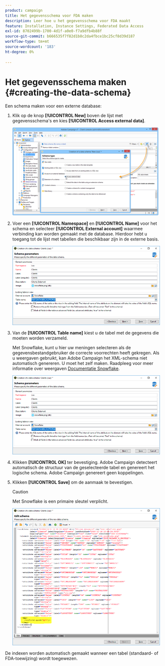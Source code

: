 ```yaml
---
product: campaign
title: Het gegevensschema voor FDA maken
description: Leer hoe u het gegevensschema voor FDA maakt
feature: Installation, Instance Settings, Federated Data Access
exl-id: 8702499b-1700-4d1f-a0e0-f7a9dfb4b88f
source-git-commit: b666535f7f82d1b8c2da4fbce1bc25cf8d39d187
workflow-type: tm+mt
source-wordcount: '183'
ht-degree: 0%

---
```


# Het gegevensschema maken {#creating-the-data-schema}



Een schema maken voor een externe database:

1. Klik op de knop **[!UICONTROL New]** boven de lijst met gegevensschema&#39;s en kies **[!UICONTROL Access external data]**.

   ![](assets/wf_new_schema_fda.png)

1. Voer een **[!UICONTROL Namespace]** en  **[!UICONTROL Name]** voor het schema en selecteer **[!UICONTROL External account]** waarmee verbinding kan worden gemaakt met de database. Hierdoor hebt u toegang tot de lijst met tabellen die beschikbaar zijn in de externe basis.

   ![](assets/wf_new_schema_select_table_fda.png)

1. Van de **[!UICONTROL Table name]** kiest u de tabel met de gegevens die moeten worden verzameld.

   Met Snowflake, kunt u hier uw meningen selecteren als de gegevensbestandgebruiker de correcte voorrechten heeft gekregen. Als u weergaven gebruikt, kan Adobe Campaign het XML-schema niet automatisch genereren. U moet het zelf maken. Raadpleeg voor meer informatie over weergaven [Documentatie Snowflake](https://docs.snowflake.com/en/user-guide/views-introduction.html).

   ![](assets/wf_new_schema_select_table_fda.png)

1. Klikken **[!UICONTROL OK]** ter bevestiging. Adobe Campaign detecteert automatisch de structuur van de geselecteerde tabel en genereert het logische schema. Adobe Campaign genereert geen koppelingen.

1. Klikken **[!UICONTROL Save]** om de aanmaak te bevestigen.

   >[!CAUTION]
   >
   >Met Snowflake is een primaire sleutel verplicht.

   ![](assets/wf_new_schema_generate_fda.png)

De indexen worden automatisch gemaakt wanneer een tabel (standaard- of FDA-toewijzing) wordt toegewezen.
